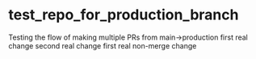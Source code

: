 # test_repo_for_production_branch
Testing the flow of making multiple PRs from main->production
first real change
second real change
first real non-merge change
